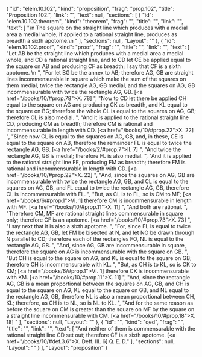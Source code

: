 {
  "id": "elem.10.102",
  "kind": "proposition",
  "frag": "prop.102",
  "title": "Proposition 102.",
  "link": "",
  "text": null,
  "sections": [
    {
      "id": "elem.10.102.theorem",
      "kind": "theorem",
      "frag": "",
      "title": "",
      "link": "",
      "text": [
        "\n       The square on the straight line which produces with a medial area a medial whole, if applied to a rational straight line, produces as breadth a sixth apotome.\n      "
      ],
      "sections": null,
      "Layout": ""
    },
    {
      "id": "elem.10.102.proof",
      "kind": "proof",
      "frag": "",
      "title": "",
      "link": "",
      "text": [
        "Let AB be the straight line which produces with a medial area a medial whole, and CD a rational straight line, and to CD let CE be applied equal to the square on AB and producing CF as breadth; I say that CF is a sixth apotome. \n      ",
        "For let BG be the annex to AB; therefore AG, GB are straight lines incommensurable in square which make the sum of the squares on them medial, twice the rectangle AG, GB medial, and the squares on AG, GB incommensurable with twice the rectangle AG, GB. [<a href=\"/books/10/#prop.78\">X. 78</a>] ",
        "Now to CD let there be applied CH equal to the square on AG and producing CK as breadth, and KL equal to the square on BG; therefore the whole CL is equal to the squares on AG, GB; therefore CL is also medial. ",
        "And it is applied to the rational straight line CD, producing CM as breadth; therefore CM is rational and incommensurable in length with CD. [<a href=\"/books/10/#prop.22\">X. 22</a>] ",
        "Since now CL is equal to the squares on AG, GB, and, in these, CE is equal to the square on AB, therefore the remainder FL is equal to twice the rectangle AG, GB. [<a href=\"/books/2/#prop.7\">II. 7</a>] ",
        "And twice the rectangle AG, GB is medial; therefore FL is also medial. ",
        "And it is applied to the rational straight line FE, producing FM as breadth; therefore FM is rational and incommensurable in length with CD. [<a href=\"/books/10/#prop.22\">X. 22</a>] ",
        "And, since the squares on AG, GB are incommensurable with twice the rectangle AG, GB, and CL is equal to the squares on AG, GB, and FL equal to twice the rectangle AG, GB, therefore CL is incommensurable with FL. ",
        "But, as CL is to FL, so is CM to MF; [<a href=\"/books/6/#prop.1\">VI. 1</a>] therefore CM is incommensurable in length with MF. [<a href=\"/books/10/#prop.11\">X. 11</a>] ",
        "And both are rational. ",
        "Therefore CM, MF are rational straight lines commensurable in square only; therefore CF is an apotome. [<a href=\"/books/10/#prop.73\">X. 73</a>] ",
        "I say next that it is also a sixth apotome. ",
        "For, since FL is equal to twice the rectangle AG, GB, let FM be bisected at N, and let NO be drawn through N parallel to CD; therefore each of the rectangles FO, NL is equal to the rectangle AG, GB. ",
        "And, since AG, GB are incommensurable in square, therefore the square on AG is incommensurable with the square on GB. ",
        "But CH is equal to the square on AG, and KL is equal to the square on GB; therefore CH is incommensurable with KL. ",
        "But, as CH is to KL, so is CK to KM; [<a href=\"/books/6/#prop.1\">VI. 1</a>] therefore CK is incommensurable with KM. [<a href=\"/books/10/#prop.11\">X. 11</a>] ",
        "And, since the rectangle AG, GB is a mean proportional between the squares on AG, GB, and CH is equal to the square on AG, KL equal to the square on GB, and NL equal to the rectangle AG, GB, therefore NL is also a mean proportional between CH, KL; therefore, as CH is to NL, so is NL to KL. ",
        "And for the same reason as before the square on CM is greater than the square on MF by the square on a straight line incommensurable with CM. [<a href=\"/books/10/#prop.18\">X. 18</a>] "
      ],
      "sections": null,
      "Layout": ""
    },
    {
      "id": "",
      "kind": "qed",
      "frag": "",
      "title": "",
      "link": "",
      "text": [
        "And neither of them is commensurable with the rational straight line CD set out; therefore CF is a sixth apotome. [<a href=\"/books/10/#def.3.6\">X. Deff. III. 6</a>] Q. E. D."
      ],
      "sections": null,
      "Layout": ""
    }
  ],
  "Layout": "proposition"
}
